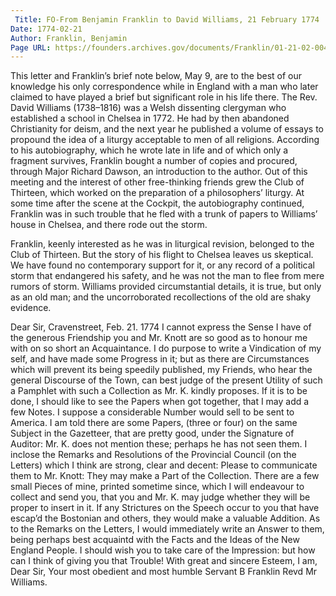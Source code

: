 ```yaml
---
 Title: FO-From Benjamin Franklin to David Williams, 21 February 1774
Date: 1774-02-21
Author: Franklin, Benjamin
Page URL: https://founders.archives.gov/documents/Franklin/01-21-02-0047
---
```


This letter and Franklin’s brief note below, May 9, are to the best of our knowledge his only correspondence while in England with a man who later claimed to have played a brief but significant role in his life there. The Rev. David Williams (1738–1816) was a Welsh dissenting clergyman who established a school in Chelsea in 1772. He had by then abandoned Christianity for deism, and the next year he published a volume of essays to propound the idea of a liturgy acceptable to men of all religions. According to his autobiography, which he wrote late in life and of which only a fragment survives, Franklin bought a number of copies and procured, through Major Richard Dawson, an introduction to the author. Out of this meeting and the interest of other free-thinking friends grew the Club of Thirteen, which worked on the preparation of a philosophers’ liturgy. At some time after the scene at the Cockpit, the autobiography continued, Franklin was in such trouble that he fled with a trunk of papers to Williams’ house in Chelsea, and there rode out the storm.
  
Franklin, keenly interested as he was in liturgical revision, belonged to the Club of Thirteen. But the story of his flight to Chelsea leaves us skeptical. We have found no contemporary support for it, or any record of a political storm that endangered his safety, and he was not the man to flee from mere rumors of storm. Williams provided circumstantial details, it is true, but only as an old man; and the uncorroborated recollections of the old are shaky evidence.
 
Dear Sir,
Cravenstreet, Feb. 21. 1774
I cannot express the Sense I have of the generous Friendship you and Mr. Knott are so good as to honour me with on so short an Acquaintance. I do purpose to write a Vindication of my self, and have made some Progress in it; but as there are Circumstances which will prevent its being speedily published, my Friends, who hear the general Discourse of the Town, can best judge of the present Utility of such a Pamphlet with such a Collection as Mr. K. kindly proposes. If it is to be done, I should like to see the Papers when got together, that I may add a few Notes. I suppose a considerable Number would sell to be sent to America. I am told there are some Papers, (three or four) on the same Subject in the Gazetteer, that are pretty good, under the Signature of Auditor: Mr. K. does not mention these; perhaps he has not seen them. I inclose the Remarks and Resolutions of the Provincial Council (on the Letters) which I think are strong, clear and decent: Please to communicate them to Mr. Knott: They may make a Part of the Collection. There are a few small Pieces of mine, printed sometime since, which I will endeavour to collect and send you, that you and Mr. K. may judge whether they will be proper to insert in it. If any Strictures on the Speech occur to you that have escap’d the Bostonian and others, they would make a valuable Addition. As to the Remarks on the Letters, I would immediately write an Answer to them, being perhaps best acquaintd with the Facts and the Ideas of the New England People. I should wish you to take care of the Impression: but how can I think of giving you that Trouble! With great and sincere Esteem, I am, Dear Sir, Your most obedient and most humble Servant
B Franklin
Revd Mr Williams.

